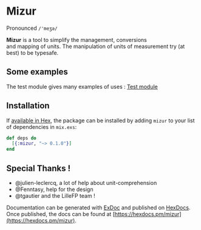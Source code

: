# Mizur
Pronounced `/'meʒə/`

**Mizur** is a tool to simplify the management, conversions  
and mapping of units. 
The manipulation of units of measurement try (at best) 
to be typesafe.

## Some examples

The test module gives many examples of uses :
[Test module](https://github.com/xvw/mizur/blob/master/test/mizur_test.exs)

## Installation

If [available in Hex](https://hex.pm/docs/publish), the package can be installed
by adding `mizur` to your list of dependencies in `mix.exs`:

```elixir
def deps do
  [{:mizur, "~> 0.1.0"}]
end
```

## Special Thanks ! 

- @julien-leclercq, a lot of help about unit-comprehension
- @Fenntasy, help for the design
- @tgautier and the LilleFP team !

Documentation can be generated with [ExDoc](https://github.com/elixir-lang/ex_doc)
and published on [HexDocs](https://hexdocs.pm). Once published, the docs can
be found at [https://hexdocs.pm/mizur](https://hexdocs.pm/mizur).

